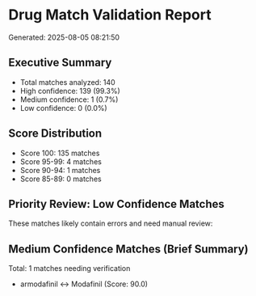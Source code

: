 # Drug Match Validation Report
Generated: 2025-08-05 08:21:50

## Executive Summary
- Total matches analyzed: 140
- High confidence: 139 (99.3%)
- Medium confidence: 1 (0.7%)
- Low confidence: 0 (0.0%)

## Score Distribution
- Score 100: 135 matches
- Score 95-99: 4 matches
- Score 90-94: 1 matches
- Score 85-89: 0 matches

## Priority Review: Low Confidence Matches
These matches likely contain errors and need manual review:

## Medium Confidence Matches (Brief Summary)
Total: 1 matches needing verification

- armodafinil ↔ Modafinil (Score: 90.0)
